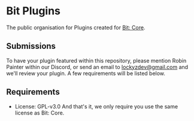 # Bit Plugins
The public organisation for Plugins created for [Bit: Core](https://github.com/Lockyz-Dev/bit-core).

## Submissions
To have your plugin featured within this repository, please mention Robin Painter within our Discord, or send an email to lockyzdev@gmail.com and we'll review your plugin. A few requirements will be listed below.

## Requirements
- License: GPL-v3.0
And that's it, we only require you use the same license as Bit: Core.

